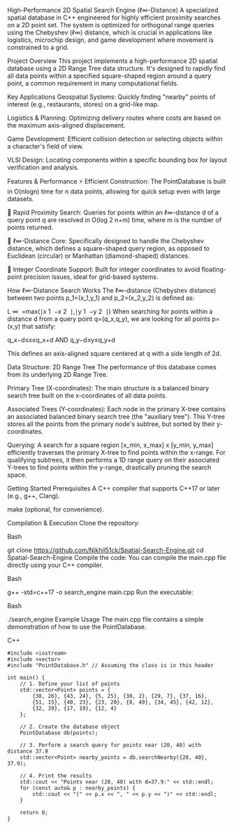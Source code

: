 High-Performance 2D Spatial Search Engine (ℓ∞-Distance)
A specialized spatial database in C++ engineered for highly efficient proximity searches on a 2D point set. The system is optimized for orthogonal range queries using the Chebyshev (ℓ∞) distance, which is crucial in applications like logistics, microchip design, and game development where movement is constrained to a grid.

Project Overview
This project implements a high-performance 2D spatial database using a 2D Range Tree data structure. It's designed to rapidly find all data points within a specified square-shaped region around a query point, a common requirement in many computational fields.

Key Applications
Geospatial Systems: Quickly finding "nearby" points of interest (e.g., restaurants, stores) on a grid-like map.

Logistics & Planning: Optimizing delivery routes where costs are based on the maximum axis-aligned displacement.

Game Development: Efficient collision detection or selecting objects within a character's field of view.

VLSI Design: Locating components within a specific bounding box for layout verification and analysis.

Features & Performance
⚡️ Efficient Construction: The PointDatabase is built in O(nlogn) time for n data points, allowing for quick setup even with large datasets.

🚀 Rapid Proximity Search: Queries for points within an ℓ∞-distance d of a query point q are resolved in O(log 
2
 n+m) time, where m is the number of points returned.

🧊 ℓ∞-Distance Core: Specifically designed to handle the Chebyshev distance, which defines a square-shaped query region, as opposed to Euclidean (circular) or Manhattan (diamond-shaped) distances.

🧩 Integer Coordinate Support: Built for integer coordinates to avoid floating-point precision issues, ideal for grid-based systems.

How ℓ∞-Distance Search Works
The ℓ∞-distance (Chebyshev distance) between two points p_1=(x_1,y_1) and p_2=(x_2,y_2) is defined as:

L 
∞
​
 =max(∣x 
1
​
 −x 
2
​
 ∣,∣y 
1
​
 −y 
2
​
 ∣)
When searching for points within a distance d from a query point q=(q_x,q_y), we are looking for all points p=(x,y) that satisfy:

q_x−d≤x≤q_x+d
AND
q_y−d≤y≤q_y+d

This defines an axis-aligned square centered at q with a side length of 2d.

Data Structure: 2D Range Tree
The performance of this database comes from its underlying 2D Range Tree.

Primary Tree (X-coordinates): The main structure is a balanced binary search tree built on the x-coordinates of all data points.

Associated Trees (Y-coordinates): Each node in the primary X-tree contains an associated balanced binary search tree (the "auxiliary tree"). This Y-tree stores all the points from the primary node's subtree, but sorted by their y-coordinates.

Querying: A search for a square region [x_min, x_max] x [y_min, y_max] efficiently traverses the primary X-tree to find points within the x-range. For qualifying subtrees, it then performs a 1D range query on their associated Y-trees to find points within the y-range, drastically pruning the search space.

Getting Started
Prerequisites
A C++ compiler that supports C++17 or later (e.g., g++, Clang).

make (optional, for convenience).

Compilation & Execution
Clone the repository:

Bash

git clone https://github.com/Nikhil51ck/Spatial-Search-Engine.git
cd Spatial-Search-Engine
Compile the code:
You can compile the main.cpp file directly using your C++ compiler.

Bash

g++ -std=c++17 -o search_engine main.cpp
Run the executable:

Bash

./search_engine
Example Usage
The main.cpp file contains a simple demonstration of how to use the PointDatabase.

C++


```
#include <iostream>
#include <vector>
#include "PointDatabase.h" // Assuming the class is in this header

int main() {
    // 1. Define your list of points
    std::vector<Point> points = {
        {38, 26}, {43, 24}, {5, 25}, {30, 2}, {29, 7}, {37, 16},
        {51, 15}, {40, 23}, {23, 20}, {8, 49}, {34, 45}, {42, 12},
        {32, 39}, {17, 19}, {12, 4}
    };

    // 2. Create the database object
    PointDatabase db(points);

    // 3. Perform a search query for points near (20, 40) with distance 37.9
    std::vector<Point> nearby_points = db.searchNearby({20, 40}, 37.9);

    // 4. Print the results
    std::cout << "Points near (20, 40) with d=37.9:" << std::endl;
    for (const auto& p : nearby_points) {
        std::cout << "(" << p.x << ", " << p.y << ")" << std::endl;
    }

    return 0;
}
``` 